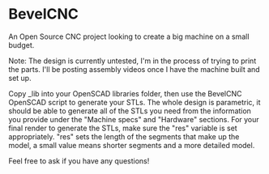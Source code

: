# BevelCNC
An Open Source CNC project looking to create a big machine on a small budget.

Note: The design is currently untested, I'm in the process of trying to print the parts. I'll be posting assembly videos once I have the machine built and set up.

Copy _lib into your OpenSCAD libraries folder, then use the BevelCNC OpenSCAD script to generate your STLs. 
The whole design is parametric, it should be able to generate all of the STLs you need from the information you provide under the "Machine specs" and "Hardware" sections.
For your final render to generate the STLs, make sure the "res" variable is set appropriately. "res" sets the length of the segments that make up the model, a small value means shorter segments and a more detailed model.

Feel free to ask if you have any questions!
